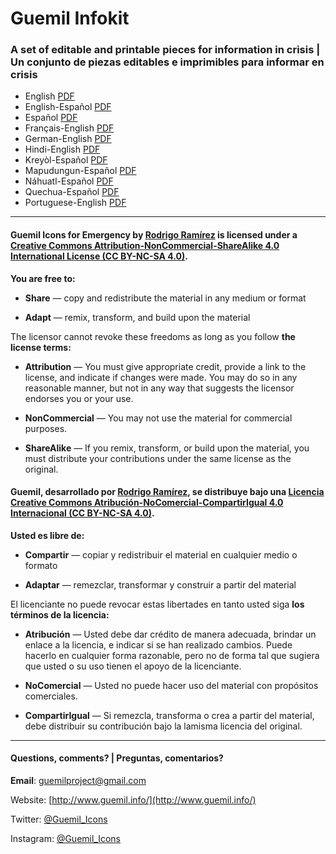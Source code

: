 # Guemil Infokit

### A set of editable and printable pieces for information in crisis | Un conjunto de piezas editables e imprimibles para informar en crisis

- English [PDF](https://github.com/Guemil/Guemil_Infokit/blob/main/Guemil_Infokit_v01_English.pdf)
- English-Español [PDF](https://github.com/Guemil/Guemil_Infokit/blob/main/Guemil_Infokit_v011_English-Spanish.pdf)
- Español [PDF](https://github.com/Guemil/Guemil_Infokit/raw/main/Guemil_Infokit_v01_Espanol.pdf)
- Français-English [PDF](https://github.com/Guemil/Guemil_Infokit/blob/main/Guemil_Infokit_v01_Franc%CC%A7ais-English.pdf)
- German-English [PDF](https://github.com/Guemil/Guemil_Infokit/raw/main/Guemil_Infokit_v012_German-English.pdf)
- Hindi-English [PDF](https://github.com/Guemil/Guemil_Infokit/blob/main/Guemil_Infokit_v012_Hindi-English.pdf)
- Kreyòl-Español [PDF](https://github.com/Guemil/Guemil_Infokit/raw/main/Guemil_Infokit_v01_Kreyol-Espanol.pdf)
- Mapudungun-Español [PDF](https://github.com/Guemil/Guemil_Infokit/raw/main/Guemil_Infokit_v011_Mapudungun-Espanol.pdf)
- Náhuatl-Español [PDF](https://github.com/Guemil/Guemil_Infokit/blob/main/Guemil_Infokit_v01_Nahuatl-Espan%CC%83ol.pdf)
- Quechua-Español [PDF](https://github.com/Guemil/Guemil_Infokit/blob/main/Guemil_Infokit_v01_Nahuatl-Espan%CC%83ol.pdf)
- Portuguese-English [PDF](https://github.com/Guemil/Guemil_Infokit/blob/main/Guemil_Infokit_v011_Quechua-Espan%CC%83ol.pdf)

- - - - - - - -

#### Guemil Icons for Emergency by [Rodrigo Ramírez](https://www.guemil.info/) is licensed under a [Creative Commons Attribution-NonCommercial-ShareAlike 4.0 International License (CC BY-NC-SA 4.0)](https://creativecommons.org/licenses/by-nc-sa/4.0/).

**You are free to:**

- **Share** — copy and redistribute the material in any medium or format

- **Adapt** — remix, transform, and build upon the material

The licensor cannot revoke these freedoms as long as you follow **the license terms:**

- **Attribution** — You must give appropriate credit, provide a link to the license, and indicate if changes were made. You may do so in any reasonable manner, but not in any way that suggests the licensor endorses you or your use.

- **NonCommercial** — You may not use the material for commercial purposes.

- **ShareAlike** — If you remix, transform, or build upon the material, you must distribute your contributions under the same license as the original.

#### Guemil, desarrollado por [Rodrigo Ramírez](https://www.guemil.info/), se distribuye bajo una [Licencia Creative Commons Atribución-NoComercial-CompartirIgual 4.0 Internacional (CC BY-NC-SA 4.0)](https://creativecommons.org/licenses/by-nc-sa/4.0/deed.es).

**Usted es libre de:**

- **Compartir** — copiar y redistribuir el material en cualquier medio o formato

- **Adaptar** — remezclar, transformar y construir a partir del material

El licenciante no puede revocar estas libertades en tanto usted siga **los términos de la licencia:**

- **Atribución** — Usted debe dar crédito de manera adecuada, brindar un enlace a la licencia, e indicar si se han realizado cambios. Puede hacerlo en cualquier forma razonable, pero no de forma tal que sugiera que usted o su uso tienen el apoyo de la licenciante.

- **NoComercial** — Usted no puede hacer uso del material con propósitos comerciales.

- **CompartirIgual** — Si remezcla, transforma o crea a partir del material, debe distribuir su contribución bajo la lamisma licencia del original.

- - - - - - - - - 

#### Questions, comments? | Preguntas, comentarios?

**Email**: guemilproject@gmail.com

Website: [http://www.guemil.info/](http://www.guemil.info/)

Twitter: [@Guemil_Icons](https://twitter.com/Guemil_Icons)

Instagram: [@Guemil_Icons](https://www.instagram.com/Guemil_Icons/)
